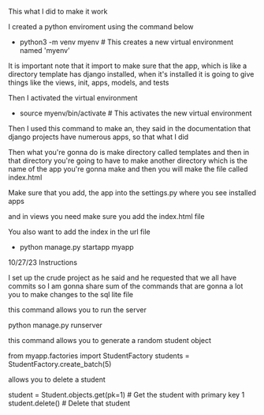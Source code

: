 This what I did to make it work



I created a python enviroment using the command below 

- python3 -m venv myenv  # This creates a new virtual environment named 'myenv'

It is important note that it import to make sure that the app, which is like a directory template has django installed, when it's installed it is going to give things like the views, init, apps, models, and tests 

Then I activated the virtual environment
- source myenv/bin/activate  # This activates the new virtual environment

Then I used this command to make an, they said in the documentation that django projects have numerous apps, so that what I did 

Then what you're gonna do is make directory called templates and then in that directory you're going to have to make another directory which is the name of the app you're gonna make and then you will make the file called index.html

Make sure that you add, the app into the settings.py where you see installed apps

and in views you need make sure you add the index.html file 

You also want to add the index in the url file


- python manage.py startapp myapp



10/27/23 Instructions 



I set up the crude project as he said and he requested that we all have commits so I am gonna share sum of the commands that are gonna a lot you to make changes to the sql lite file 


this command allows you to run the server 

python manage.py runserver


this command allows you to generate a random student object  

from myapp.factories import StudentFactory
students = StudentFactory.create_batch(5)



allows you to delete a student 

student = Student.objects.get(pk=1)  # Get the student with primary key 1
student.delete()  # Delete that student

